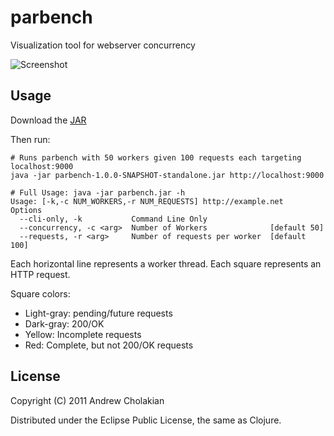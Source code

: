 # parbench

Visualization tool for webserver concurrency

![Screenshot](https://github.com/downloads/andrewvc/parbench/parbench-snap.png)

## Usage

  Download the [JAR](https://github.com/downloads/andrewvc/parbench/parbench-1.0.0-SNAPSHOT-standalone.jar)
  
  Then run:
    
    # Runs parbench with 50 workers given 100 requests each targeting localhost:9000
    java -jar parbench-1.0.0-SNAPSHOT-standalone.jar http://localhost:9000

    # Full Usage: java -jar parbench.jar -h
    Usage: [-k,-c NUM_WORKERS,-r NUM_REQUESTS] http://example.net 
    Options
      --cli-only, -k           Command Line Only                           
      --concurrency, -c <arg>  Number of Workers              [default 50] 
      --requests, -r <arg>     Number of requests per worker  [default 100]

  
  Each horizontal line represents a worker thread. Each square represents an HTTP request.

  Square colors:

  * Light-gray: pending/future requests
  * Dark-gray:  200/OK
  * Yellow:     Incomplete requests
  * Red:        Complete, but not 200/OK requests

## License

Copyright (C) 2011 Andrew Cholakian

Distributed under the Eclipse Public License, the same as Clojure.
